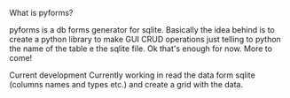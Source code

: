 What is pyforms?

pyforms is a db forms  generator for sqlite. Basically the idea behind is to create a python library to  make GUI CRUD operations just telling to python the name of the table e the sqlite file. Ok that's enough for now. More to come!

Current development
Currently working in read the data form sqlite (columns names and types etc.) and create a grid with the data.
